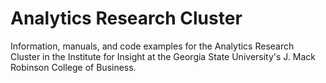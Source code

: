 # Analytics Research Cluster
Information, manuals, and code examples for the Analytics Research Cluster in the Institute for Insight at the Georgia State University's J. Mack Robinson College of Business.
